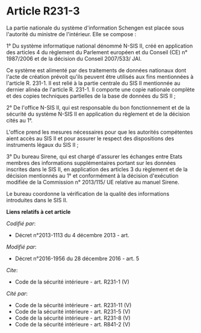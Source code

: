 # Article R231-3

La partie nationale du système d'information Schengen est placée sous l'autorité du ministre de l'intérieur. Elle se
compose : 

1° Du système informatique national dénommé N-SIS II, créé en application des articles 4 du règlement du Parlement européen
et du Conseil (CE) n° 1987/2006 et de la décision du Conseil 2007/533/ JAI. 

Ce système est alimenté par des traitements de données nationaux dont l'acte de création prévoit qu'ils peuvent être utilisés
aux fins mentionnées à l'article R. 231-1. Il est relié à la partie centrale du SIS II mentionnée au dernier alinéa de
l'article R. 231-1. Il comporte une copie nationale complète et des copies techniques partielles de la base de données du SIS
II ; 

2° De l'office N-SIS II, qui est responsable du bon fonctionnement et de la sécurité du système N-SIS II en application du
règlement et de la décision cités au 1°. 

L'office prend les mesures nécessaires pour que les autorités compétentes aient accès au SIS II et pour assurer le respect
des dispositions des instruments légaux du SIS II ; 

3° Du bureau Sirene, qui est chargé d'assurer les échanges entre Etats membres des informations supplémentaires portant sur
les données inscrites dans le SIS II, en application des articles 3 du règlement et de la décision mentionnés au 1° et
conformément à la décision d'exécution modifiée de la Commission n° 2013/115/ UE relative au manuel Sirene. 

Le bureau coordonne la vérification de la qualité des informations introduites dans le SIS II.

**Liens relatifs à cet article**

_Codifié par_:

  - Décret n°2013-1113 du 4 décembre 2013 - art.

_Modifié par_:

  - Décret n°2016-1956 du 28 décembre 2016 - art. 5

_Cite_:

  - Code de la sécurité intérieure - art. R231-1 (V)

_Cité par_:

  - Code de la sécurité intérieure - art. R231-11 (V)
  - Code de la sécurité intérieure - art. R231-5 (V)
  - Code de la sécurité intérieure - art. R231-8 (V)
  - Code de la sécurité intérieure - art. R841-2 (V)

